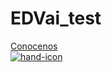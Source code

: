 # EDVai_test

<a id="conocenos-button" fs-scrolldisable-element="disable" data-w-id="86c5e900-1f58-6879-ee8f-6bb44b448bee" href="#" class="hero-button-container open-modal w-inline-block"><div class="hero-button-text">Conocenos</div><img src="https://cdn.prod.website-files.com/61d5f00789a4ab4d52adcd5f/61ddd9720a3667918a68046c_Emoji.png" loading="lazy" data-w-id="50d0acf7-c9d9-15be-9546-b26fe36c36e6" alt="hand-icon" class="hero-button-image" style="transform: translate3d(0px, 0px, 0px) scale3d(1, 1, 1) rotateX(0deg) rotateY(0deg) rotateZ(0deg) skew(0deg, 0deg); transform-style: preserve-3d;"></a>
